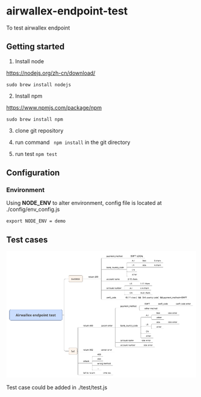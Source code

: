 # airwallex-endpoint-test

To test airwallex endpoint



## Getting started


1. Install node

https://nodejs.org/zh-cn/download/

```shell
sudo brew install nodejs
```

2. Install npm

https://www.npmjs.com/package/npm

```shell
sudo brew install npm
```

3. clone git repository


4. run command ``` npm install``` in the git directory

5. run test ```npm test```

## Configuration

### Environment

Using **NODE_ENV** to alter environment, config file is located at ./config/env_config.js

``` shell
export NODE_ENV = demo
```

## Test cases

![xmind](./document/Airwallex%20endpoint%20test.png)

Test case could be added in ./test/test.js
